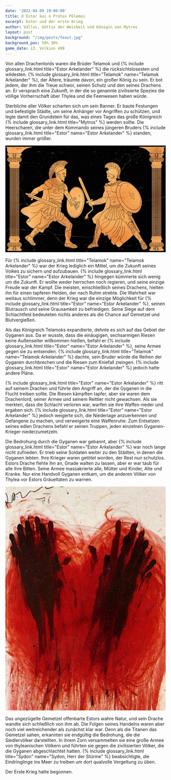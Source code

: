 ```yaml
---
date: '2022-04-09 19:00:00'
title: O Éstor kai o Prótos Pólemos
excerpt: Estor und der erste Krieg
author: Vallus, Göttin der Weisheit und Königin von Mytros
layout: post
background: "/img/posts/feast.jpg"
background_pos: 50% 30%
game_date: 13. Volkion 499
---
```


Von allen Drachenlords waren die Brüder Telamok und {% include glossary_link.html title="Estor Arkelander" %} die
rücksichtslosesten und wildesten. {% include glossary_link.html title="Telamok" name="Telamok Arkelander" %}, der Ältere, träumte davon, ein großer
König zu sein. Er bot jedem, der ihm die Treue schwor, seinen Schutz und den
seines Drachens an. Er versprach eine Zukunft, in der die so genannte
zivilisierte Spezies die völlige Vorherrschaft über Thylea und die Feenwesen
haben würde.

Sterbliche aller Völker scharten sich um sein Banner. Er baute Festungen und
befestigte Städte, um seine Anhänger vor Angriffen zu schützen, und legte damit
den Grundstein für das, was eines Tages das große Königreich {% include glossary_link.html title="Mytros" %} werden
sollte. Die Heerscharen, die unter dem Kommando seines jüngeren Bruders {% include glossary_link.html title="Estor" name="Estor Arkelander" %}
standen, wurden immer größer.

![{% include glossary_link.html title="Estor" name="Estor Arkelander" %} und {% include glossary_link.html title="Telamok" name="Telamok Arkelander" %}](/img/posts/estor_telamok.jpg)

Für {% include glossary_link.html title="Telamok" name="Telamok Arkelander" %} war der Krieg lediglich ein Mittel, um die Zukunft seines Volkes zu
sichern und aufzubauen. {% include glossary_link.html title="Estor" name="Estor Arkelander" %} hingegen kümmerte sich wenig um die Zukunft. Er
wollte weder herrschen noch regieren, und seine einzige Freude war der Kampf.
Die meisten, einschließlich seines Drachens, hielten ihn für einen tapferen
Helden, der nach Ruhm strebte. Die Wahrheit war weitaus schlimmer, denn der
Krieg war die einzige Möglichkeit für {% include glossary_link.html title="Estor" name="Estor Arkelander" %}, seinen Blutrausch und seine
Grausamkeit zu befriedigen. Seine Siege auf dem Schlachtfeld bedeuteten nichts
anderes als die Chance auf Gemetzel und Blutvergießen.

Als das Königreich Telamoks expandierte, dehnte es sich auf das Gebiet der
Gyganen aus. Da er wusste, dass die einäugigen, sechsarmigen Riesen keine
Außenseiter willkommen hießen, befahl er {% include glossary_link.html title="Estor" name="Estor Arkelander" %}, seine Armee gegen sie zu
entsenden. {% include glossary_link.html title="Telamok" name="Telamok Arkelander" %} dachte, sein Bruder würde die Reihen der Gyganen durchbrechen
und die Riesen zum Kniefall zwingen. {% include glossary_link.html title="Estor" name="Estor Arkelander" %} jedoch hatte andere Pläne.

{% include glossary_link.html title="Estor" name="Estor Arkelander" %} ritt auf seinem Drachen und führte den Angriff an, der die Gyganen in die
Flucht treiben sollte. Die Riesen kämpften tapfer, aber sie waren dem
Drachenlord, seiner Armee und seinem Reittier nicht gewachsen. Als sie merkten,
dass die Schlacht verloren war, warfen sie ihre Waffen nieder und ergaben sich.
{% include glossary_link.html title="Estor" name="Estor Arkelander" %} jedoch weigerte sich, die Niederlage anzuerkennen und Gefangene zu machen,
und verweigerte eine Waffenruhe. Zum Entsetzen seines edlen Drachens befahl er
seinen Truppen, jeden einzelnen Gyganen-Krieger niederzumetzeln.

Die Bedrohung durch die Gyganen war gebannt, aber {% include glossary_link.html title="Estor" name="Estor Arkelander" %} war noch lange nicht
zufrieden. Er trieb seine Soldaten weiter zu den Städten, in denen die Gyganen
lebten. Ihre Krieger waren getötet worden, der Rest nun schutzlos. Estors Drache
flehte ihn an, Gnade walten zu lassen, aber er war taub für alle ihre Bitten.
Seine Armee massakrierte alle, Mütter und Kinder, Alte und Kranke. Nur eine Handvoll
Gyganen entkam, um die anderen Völker von Thylea vor Estors Gräueltaten zu warnen.

![Blutige Hände](/img/posts/blood_hands.jpg)

Das ungezügelte Gemetzel offenbarte Estors wahre Natur, und sein Drache wandte
sich schließlich von ihm ab. Die Folgen seines Handelns waren aber noch viel
weitreichender als zunächst klar war. Denn als die Titanen das Gemetzel sahen,
erkannten sie endgültig die Bedrohung, die die Siedlervölker darstellten. In
ihrem Zorn versammelten sie eine große Armee von thyleanischen Völkern und
führten sie gegen die zivilisierten Völker, die die Gyganen abgeschlachtet
hatten. {% include glossary_link.html title="Sydon" name="Sydon, Herr der Stürme" %} beabsichtigte, die Eindringlinge ins Meer zu treiben um dort
qualvolle Vergeltung zu üben.

Der Erste Krieg hatte begonnen.
